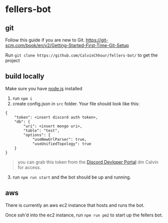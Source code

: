 # fellers-bot

## git
Follow this guide if you are new to Git. https://git-scm.com/book/en/v2/Getting-Started-First-Time-Git-Setup

Run `git clone https://github.com/CalvinChhour/fellers-bot/` to get the project

## build locally
Make sure you have [node.js](https://nodejs.org/en/) installed

1) run `npm i`
2) create config.json in `src` folder. Your file should look like this:
```
{
    "token": <insert discord auth token>,
    "db": {
        "uri": <insert mongo uri>,
        "table": "test",
        "options": {
            "useNewUrlParser": true,
            "useUnifiedTopology": true
    }
}

```
> you can grab this token from the [Discord Devloper Portal](https://discordapp.com/developers/applications/) dm Calvin for access.

3) run `npm run start` and the bot should be up and running.

## aws
There is currently an aws ec2 instance that hosts and runs the bot. 

Once ssh'd into the ec2 instance, run `npm run pm2` to start up the fellers bot.
